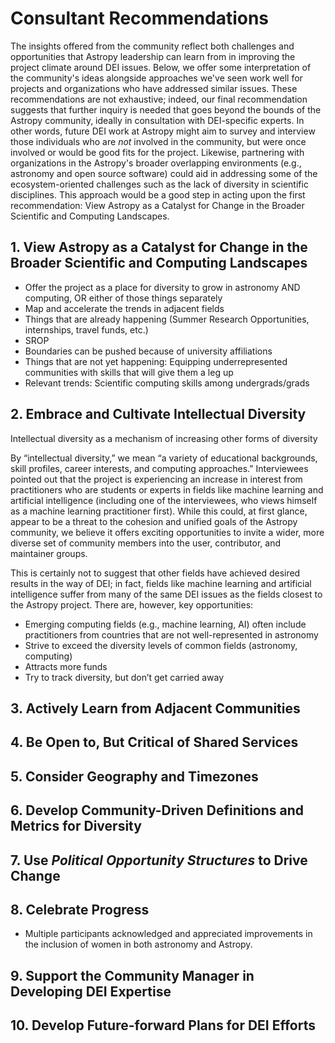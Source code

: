 # Consultant Recommendations

The insights offered from the community reflect both challenges and opportunities that Astropy leadership can learn from in improving the project climate around DEI issues. Below, we offer some interpretation of the community's ideas alongside approaches we've seen work well for projects and organizations who have addressed similar issues. These recommendations are not exhaustive; indeed, our final recommendation suggests that further inquiry is needed that goes beyond the bounds of the Astropy community, ideally in consultation with DEI-specific experts. In other words, future DEI work at Astropy might aim to survey and interview those individuals who are _not_ involved in the community, but were once involved or would be good fits for the project. Likewise, partnering with organizations in the Astropy's broader overlapping environments (e.g., astronomy and open source software) could aid in addressing some of the ecosystem-oriented challenges such as the lack of diversity in scientific disciplines. This approach would be a good step in acting upon the first recommendation: View Astropy as a Catalyst for Change in the Broader Scientific and Computing Landscapes.

## 1. View Astropy as a Catalyst for Change in the Broader Scientific and Computing Landscapes

- Offer the project as a place for diversity to grow in astronomy AND computing, OR either of those things separately
- Map and accelerate the trends in adjacent fields
- Things that are already happening (Summer Research Opportunities, internships, travel funds, etc.)
- SROP
- Boundaries can be pushed because of university affiliations
- Things that are not yet happening: Equipping underrepresented communities with skills that will give them a leg up
- Relevant trends: Scientific computing skills among undergrads/grads

## 2. Embrace and Cultivate Intellectual Diversity

Intellectual diversity as a mechanism of increasing other forms of diversity

By “intellectual diversity,” we mean “a variety of educational backgrounds, skill profiles, career interests, and computing approaches.” Interviewees pointed out that the project is experiencing an increase in interest from practitioners who are students or experts in fields like machine learning and artificial intelligence (including one of the interviewees, who views himself as a machine learning practitioner first). While this could, at first glance, appear to be a threat to the cohesion and unified goals of the Astropy community, we believe it offers exciting opportunities to invite a wider, more diverse set of community members into the user, contributor, and maintainer groups. 

This is certainly not to suggest that other fields have achieved desired results in the way of DEI; in fact, fields like machine learning and artificial intelligence suffer from many of the same DEI issues as the fields closest to the Astropy project. There are, however, key opportunities:
- Emerging computing fields (e.g., machine learning, AI) often include practitioners from countries that are not well-represented in astronomy 
- Strive to exceed the diversity levels of common fields (astronomy, computing)
- Attracts more funds
- Try to track diversity, but don’t get carried away
 

## 3. Actively Learn from Adjacent Communities

## 4. Be Open to, But Critical of Shared Services

## 5. Consider Geography and Timezones

## 6. Develop Community-Driven Definitions and Metrics for Diversity

## 7. Use _Political Opportunity Structures_ to Drive Change

## 8. Celebrate Progress

- Multiple participants acknowledged and appreciated improvements in the inclusion of women in both astronomy and Astropy. 

## 9. Support the Community Manager in Developing DEI Expertise

## 10. Develop Future-forward Plans for DEI Efforts
